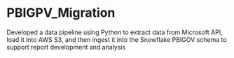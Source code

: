 # PBIGPV_Migration
Developed a data pipeline using Python to extract data from Microsoft API, load it into AWS S3, and then ingest it into the Snowflake PBIGOV schema to support report development and analysis
